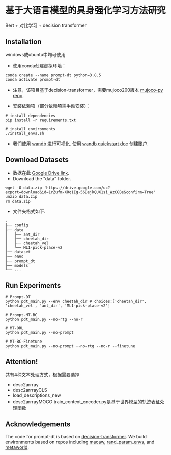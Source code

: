 # 基于大语言模型的具身强化学习方法研究

Bert + 对比学习 + decision transformer


## Installation

windows或ubuntu中均可使用
 - 使用conda创建虚拟环境：

```
conda create --name prompt-dt python=3.8.5
conda activate prompt-dt
```
 - 注意，该项目基于decision-transformer，需要mujoco200版本 [mujoco-py repo](https://github.com/openai/mujoco-py).

 - 安装依赖项（部分依赖项需手动安装）：

```
# install dependencies
pip install -r requirements.txt

# install environments
./install_envs.sh
```
 - 我们使用 [wandb](https://wandb.ai/site?utm_source=google&utm_medium=cpc&utm_campaign=Performance-Max&utm_content=site&gclid=CjwKCAjwlqOXBhBqEiwA-hhitGcG5-wtdqoNgKyWdNpsRedsbEYyK9NeKcu8RFym6h8IatTjLFYliBoCbikQAvD_BwE) 进行可视化. 使用 [wandb quickstart doc](https://docs.wandb.ai/quickstart) 创建账户.

## Download Datasets
 - 数据在此 [Google Drive link](https://drive.google.com/drive/folders/1six767uD8yfdgoGIYW86sJY-fmMdYq7e?usp=sharing).
 - Download the "data" folder.

```
wget -O data.zip 'https://drive.google.com/uc?export=download&id=1rZufm-XRq1Ig-56DejkQUX1si_WzCGBe&confirm=True' 
unzip data.zip
rm data.zip
```
 - 文件夹格式如下.
```
.
├── config
├── data
│   ├── ant_dir
│   ├── cheetah_dir
│   ├── cheetah_vel
│   └── ML1-pick-place-v2
├── dataset
├── envs
├── prompt_dt
├── models
└── ...
```
## Run Experiments
```
# Prompt-DT
python pdt_main.py --env cheetah_dir # choices:['cheetah_dir', 'cheetah_vel', 'ant_dir', 'ML1-pick-place-v2']

# Prompt-MT-BC
python pdt_main.py --no-rtg --no-r

# MT-ORL
python pdt_main.py --no-prompt

# MT-BC-Finetune
python pdt_main.py --no-prompt --no-rtg --no-r --finetune
```

## Attention!
共有4种文本处理方式，根据需要选择
- desc2arrray 
- desc2arrrayCLS
- load_descriptions_new
- desc2arrrayMOCO
train_context_encoder.py是基于世界模型的轨迹表征处理函数

## Acknowledgements
The code for prompt-dt is based on [decision-transformer](https://github.com/kzl/decision-transformer). We build environments based on repos including [macaw](https://github.com/eric-mitchell/macaw), [rand_param_envs](https://github.com/dennisl88/rand_param_envs), and [metaworld](https://github.com/rlworkgroup/metaworld).

